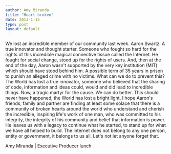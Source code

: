 ```yaml
---
author: Amy Miranda
title: "Heart broken"
date: 2013-1-15
type: post
layout: default
---
```

We lost an incredible member of our community last week. Aaron Swartz.  A true innovator and thought starter.  Someone who fought so hard for the rights of this incredible magical connective tissue called the Internet. He fought for social change, stood up for the rights of users. And, then at the end of the day, Aaron wasn't supported by the very  key institution (MIT) which should have stood behind him. A possible term of 35 years in prison to punish an alleged crime with no victims. What can we do to prevent this? The World has lost a true innovator, someone who believed that the sharing of code, information and ideas could, would and did lead to incredible things. Now, a tragic martyr for the cause. We can do better. This should never have happened, the World has lost a bright light. I hope Aaron's friends, family and partner are finding at least some solace that there is a community of broken hearts around the world who understand and cherish the incredible, inspiring life's work of one man, who was committed to his integrity, the integrity of his community and belief that information is power.  He leaves us with a legacy to continue what he started, to stand up for what we have all helped to build. The internet does not belong to any one person, entity or government, it belongs to us all. Let's not let anyone forget that.

Amy Miranda | Executive Producer
lunch